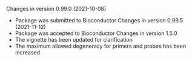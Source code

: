 Changes in version 0.99.0 (2021-10-08)  
+ Package was submitted to Bioconductor
Changes in version 0.99.5 (2021-11-12)
+ Package was accepted to Bioconductor
Changes in version 1.5.0
+ The vignette has been updated for clarification
+ The maximum allowed degeneracy for primers and probes has been increased

